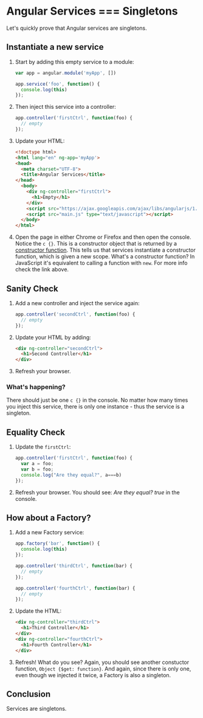 # Angular Services === Singletons

Let's quickly prove that Angular services are singletons.

## Instantiate a new service

1. Start by adding this empty service to a module:

    ```javascript
    var app = angular.module('myApp', [])

    app.service('foo', function() {
      console.log(this)
    });
    ```

2. Then inject this service into a controller:

    ```javascript
    app.controller('firstCtrl', function(foo) {
      // empty
    });
    ```

3. Update your HTML:

    ```html
    <!doctype html>
    <html lang="en" ng-app='myApp'>
    <head>
      <meta charset="UTF-8">
      <title>Angular Services</title>
    </head>
      <body>
        <div ng-controller="firstCtrl">
          <h1>Empty</h1>
        </div>
        <script src="https://ajax.googleapis.com/ajax/libs/angularjs/1.2.16/angular.min.js" type="text/javascript"></script>
        <script src="main.js" type="text/javascript"></script>
      </body>
    </html>
    ```

3. Open the page in either Chrome or Firefox and then open the console. Notice the `c {}`. This is a constructor object that is returned by a [constructor function](https://developer.mozilla.org/en-US/docs/Web/JavaScript/Reference/Global_Objects/Function). This tells us that services instantiate a constructor function, which is given a new scope. What's a constructor function? In JavaScript it's equivalent to calling a function with `new`. For more info check the link above.

## Sanity Check

1. Add a new controller and inject the service again:

    ```javascript
    app.controller('secondCtrl', function(foo) {
      // empty
    });
    ```

2. Update your HTML by adding:

    ```html
    <div ng-controller="secondCtrl">
      <h1>Second Controller</h1>
    </div>
    ```
3. Refresh your browser.

### What's happening?

There should just be one `c {}` in the console. No matter how many times you inject this service, there is only one instance - thus the service is a singleton.

## Equality Check

1. Update the `firstCtrl`:

    ```javascript
    app.controller('firstCtrl', function(foo) {
      var a = foo;
      var b = foo;
      console.log("Are they equal?", a===b)
    });
    ```

2. Refresh your browser. You should see: *Are they equal? true* in the console.

## How about a Factory?

1. Add a new Factory service:

    ```javascript
    app.factory('bar', function() {
      console.log(this)
    });

    app.controller('thirdCtrl', function(bar) {
      // empty
    });

    app.controller('fourthCtrl', function(bar) {
      // empty
    });
    ```

2. Update the HTML:

    ```html
    <div ng-controller="thirdCtrl">
      <h1>Third Controller</h1>
    </div>
    <div ng-controller="fourthCtrl">
      <h1>Fourth Controller</h1>
    </div>
    ```

3. Refresh! What do you see? Again, you should see another constuctor function, `Object {$get: function}`. And again, since there is only one, even though we injected it twice, a Factory is also a singleton.

## Conclusion

Services are singletons.

